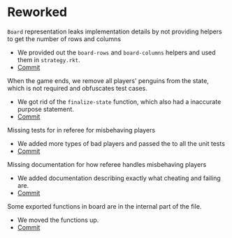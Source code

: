 # Reworked
`Board` representation leaks implementation details by not providing helpers to get the number of rows and columns
   - We provided out the `board-rows` and `board-columns` helpers and used them in `strategy.rkt`.
   - [Commit](https://github.ccs.neu.edu/CS4500-F20/kilgore/commit/33d3330aa472c1b3354246aa06c503dd2ae299c2)

When the game ends, we remove all players' penguins from the state, which is not required and obfuscates test cases.
  - We got rid of the `finalize-state` function, which also had a inaccurate purpose statement.
  - [Commit](https://github.ccs.neu.edu/CS4500-F20/kilgore/commit/951a5e03c24750becd5fd55ddbc326d5a3140c12)

Missing tests for in referee for misbehaving players
  - We added more types of bad players and passed the to all the unit tests
  - [Commit](https://github.ccs.neu.edu/CS4500-F20/kilgore/commit/6553c6d4c8066eedd3eb55ee4f4fbc52e80bfa29)

Missing documentation for how referee handles misbehaving players
  - We added documentation describing exactly what cheating and failing are.
  - [Commit](https://github.ccs.neu.edu/CS4500-F20/kilgore/commit/9780176b9935693a4cfcf07473eebf9a4881f99a)

Some exported functions in board are in the internal part of the file.
  - We moved the functions up.
  - [Commit](https://github.ccs.neu.edu/CS4500-F20/kilgore/commit/2161e711cfb2e85467c64bceded8ba3a247209cd)